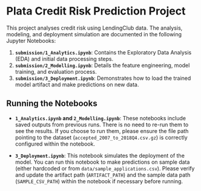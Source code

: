 # Plata Credit Risk Prediction Project

This project analyses credit risk using LendingClub data.
The analysis, modeling, and deployment simulation are documented in the following Jupyter Notebooks:

1.  **`submission/1_Analytics.ipynb`**: Contains the Exploratory Data Analysis (EDA) and initial data processing steps.
2.  **`submission/2_Modelling.ipynb`**: Details the feature engineering, model training, and evaluation process.
3.  **`submission/3_Deployment.ipynb`**: Demonstrates how to load the trained model artifact and make predictions on new data.

## Running the Notebooks

-   **`1_Analytics.ipynb` and `2_Modelling.ipynb`**: These notebooks include saved outputs from previous runs. There is no need to re-run them to see the results. If you choose to run them, please ensure the file path pointing to the dataset (`accepted_2007_to_2018Q4.csv.gz`) is correctly configured within the notebook.

-   **`3_Deployment.ipynb`**: This notebook simulates the deployment of the model. You can run this notebook to make predictions on sample data (either hardcoded or from `data/sample_applications.csv`). Please verify and update the artifact path (`ARTIFACT_PATH`) and the sample data path (`SAMPLE_CSV_PATH`) within the notebook if necessary before running. 

